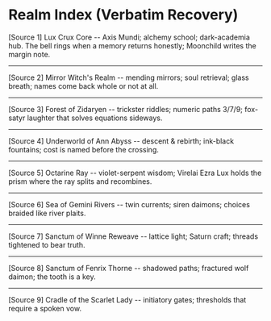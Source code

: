 # Realm Index (Verbatim Recovery)

[Source 1]
Lux Crux Core -- Axis Mundi; alchemy school; dark-academia hub. The bell rings when a memory returns honestly; Moonchild writes the margin note.

---

[Source 2]
Mirror Witch's Realm -- mending mirrors; soul retrieval; glass breath; names come back whole or not at all.

---

[Source 3]
Forest of Zidaryen -- trickster riddles; numeric paths 3/7/9; fox-satyr laughter that solves equations sideways.

---

[Source 4]
Underworld of Ann Abyss -- descent & rebirth; ink-black fountains; cost is named before the crossing.

---

[Source 5]
Octarine Ray -- violet-serpent wisdom; Virelai Ezra Lux holds the prism where the ray splits and recombines.

---

[Source 6]
Sea of Gemini Rivers -- twin currents; siren daimons; choices braided like river plaits.

---

[Source 7]
Sanctum of Winne Reweave -- lattice light; Saturn craft; threads tightened to bear truth.

---

[Source 8]
Sanctum of Fenrix Thorne -- shadowed paths; fractured wolf daimon; the tooth is a key.

---

[Source 9]
Cradle of the Scarlet Lady -- initiatory gates; thresholds that require a spoken vow.